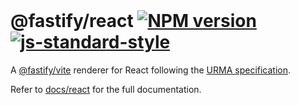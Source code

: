 <br>

# @fastify/react [![NPM version](https://img.shields.io/npm/v/@fastify/react.svg?style=flat)](https://www.npmjs.com/package/@fastify/react) [![js-standard-style](https://img.shields.io/badge/code%20style-standard-brightgreen.svg?style=flat)](https://standardjs.com/)

A [@fastify/vite](https://github.com/fastify/fastify-vite) renderer for React following the [URMA specification](https://github.com/fastify/fastify-dx/blob/main/URMA.md).

Refer to [docs/react](https://github.com/fastify/fastify-dx/tree/main/docs/react) for the full documentation.
